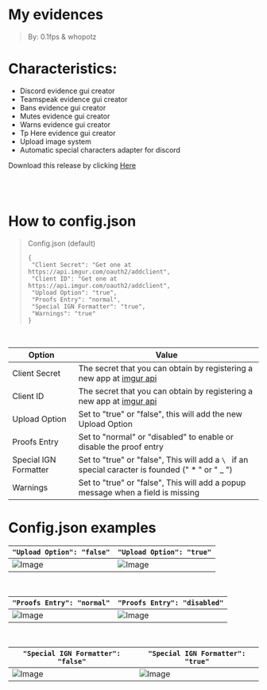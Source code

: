 # My evidences 
> By: 0.1fps & whopotz


# Characteristics:

-   Discord evidence gui creator
-   Teamspeak evidence gui creator
-   Bans evidence gui creator
-   Mutes evidence gui creator
-   Warns evidence gui creator
-   Tp Here evidence gui creator
-   Upload image system
-   Automatic special characters adapter for discord


Download this release by clicking  [Here](https://github.com/Masterrecording/MyEvidences/releases/download/v1.0.2/MyEvidences.setup.exe)

<br/><br/>

# How to config.json

> Config.json (default)
>  ```
> {  
>   "Client Secret": "Get one at https://api.imgur.com/oauth2/addclient",
>   "Client ID": "Get one at https://api.imgur.com/oauth2/addclient",
>   "Upload Option": "true",
>   "Proofs Entry": "normal",
>   "Special IGN Formatter": "true",
>   "Warnings": "true"
> }
> ```

<br/>

| Option                | Value                                                                                                          |
|-----------------------|----------------------------------------------------------------------------------------------------------------|
| Client Secret         | The secret that you can obtain by registering a new app at [imgur api](https://api.imgur.com/oauth2/addclient) |
| Client ID             | The secret that you can obtain by registering a new app at [imgur api](https://api.imgur.com/oauth2/addclient) | 
| Upload Option         | Set to "true" or "false", this will add the new Upload Option                                                  |
| Proofs Entry          | Set to "normal" or "disabled" to enable or disable the proof entry                                             |
| Special IGN Formatter | Set to "true" or "false", This will add a `\ ` if an special caracter is founded (" * " or " _ ")              |
| Warnings              | Set to "true" or "false", This will add a popup message when a field is missing                                |


# Config.json examples

| `"Upload Option": "false"`              | `"Upload Option": "true"`                 |
|-----------------------------------------|-------------------------------------------|
| ![Image](https://imgur.com/vPgXEaR.png) | ![Image](https://i.imgur.com/l2yHw1b.png) |

<br/>

| `"Proofs Entry": "normal"`              | `"Proofs Entry": "disabled"`              |
|-----------------------------------------|-------------------------------------------|
| ![Image](https://imgur.com/JtKLv3J.png) | ![Image](https://i.imgur.com/l2yHw1b.png) |

<br/>

| `"Special IGN Formatter": "false"`      | `"Special IGN Formatter": "true"`       |
|-----------------------------------------|-----------------------------------------|
| ![Image](https://imgur.com/E8OuRzv.png) | ![Image](https://imgur.com/nTCLuCP.png) |